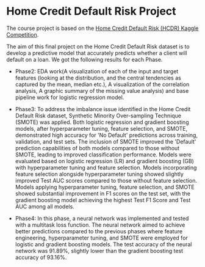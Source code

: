 # Home Credit Default Risk Project

The course project is based on the [Home Credit Default Risk (HCDR) Kaggle Competition](https://github.com/woooojng/courses/tree/main/Applied%20Maching%20Learning/Final_Project).


The aim of this final project on the Home Credit Default Risk dataset is to develop a predictive
model that accurately predicts whether a client will default on a loan. We got the following results for each Phase.

- Phase2: EDA work(A visualization of each of the input and target features (looking at the distribution, and the central tendencies as captured by the mean, median etc.), A visualization of the correlation analysis, A graphic summary of the missing value analysis) and base pipeline work for logistic regression model.

- Phase3: To address the imbalance issue identified in the Home Credit Default Risk dataset, Synthetic Minority Over-sampling Technique (SMOTE) was applied. Both logistic regression and gradient boosting models, after hyperparameter tuning, feature selection, and SMOTE, demonstrated high accuracy for 'No Default' predictions across training, validation, and test sets. The inclusion of SMOTE improved the 'Default' prediction capabilities of both models compared to those without SMOTE, leading to improved classification performance. Models were evaluated based on logistic regression (LR) and gradient boosting (GB) with hyperparameter tuning and feature selection. Models incorporating feature selection alongside hyperparameter tuning showed slightly improved Test AUC scores compared to those without feature selection. Models applying hyperparameter tuning, feature selection, and SMOTE showed substantial improvement in F1 scores on the test set, with the gradient boosting model achieving the highest Test F1 Score and Test AUC among all models.

- Phase4: In this phase, a neural network was implemented and tested with a multitask loss function. The neural network aimed to achieve better predictions compared to the previous phases where feature engineering, hyperparameter tuning, and SMOTE were employed for logistic and gradient boosting models. The test accuracy of the neural network was 91.89%, slightly lower than the gradient boosting test accuracy of 93.16%.

